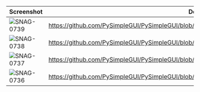 
|Screenshot|Demo File|
|--|--|
| ![SNAG-0739](https://user-images.githubusercontent.com/46163555/102439082-95525f00-3feb-11eb-89dd-74cca02bb2f7.jpg) | https://github.com/PySimpleGUI/PySimpleGUI/blob/master/DemoPrograms/Demo_Borderless_Window.py |
| ![SNAG-0738](https://user-images.githubusercontent.com/46163555/102439083-95eaf580-3feb-11eb-8c27-07674e60e3d1.jpg) | https://github.com/PySimpleGUI/PySimpleGUI/blob/master/DemoPrograms/Demo_Base64_Image_Encoder.py |
| ![SNAG-0737](https://user-images.githubusercontent.com/46163555/102439085-95eaf580-3feb-11eb-81f1-e0f3b34dd4a1.jpg) | https://github.com/PySimpleGUI/PySimpleGUI/blob/master/DemoPrograms/Demo_Bar_Chart.py |
| ![SNAG-0736](https://user-images.githubusercontent.com/46163555/102439086-95eaf580-3feb-11eb-8215-5b89e00585ac.jpg) | https://github.com/PySimpleGUI/PySimpleGUI/blob/master/DemoPrograms/Demo_All_Widgets.py |
